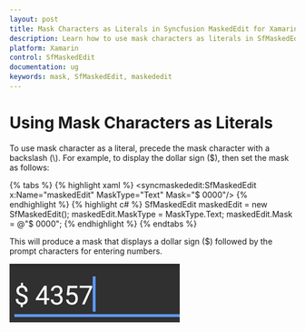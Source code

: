 ```yaml
---
layout: post
title: Mask Characters as Literals in Syncfusion MaskedEdit for Xamarin.Forms
description: Learn how to use mask characters as literals in SfMaskedEdit control for Xamarin.Forms platform
platform: Xamarin
control: SfMaskedEdit
documentation: ug 
keywords: mask, SfMaskedEdit, maskededit
---
```


# Using Mask Characters as Literals

To use mask character as a literal, precede the mask character with a backslash (\\). For example, to display the dollar sign ($), then set the mask as follows:

{% tabs %}
{% highlight xaml %}
<syncmaskededit:SfMaskedEdit x:Name="maskedEdit" MaskType="Text" Mask="\$ 0000"/>
{% endhighlight %}
{% highlight c# %}
SfMaskedEdit maskedEdit = new SfMaskedEdit();
maskedEdit.MaskType = MaskType.Text;
maskedEdit.Mask = @"\$ 0000";
{% endhighlight %}
{% endtabs %}

This will produce a mask that displays a dollar sign ($) followed by the prompt characters for entering numbers.

![MaskAsLiterals support in Xamarin.Forms masked edit](SfMaskedEditImages/MaskAsLiterals.png)